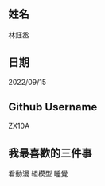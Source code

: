 姓名
----
林鈺丞

日期
----
2022/09/15

Github Username
---------------
ZX10A

我最喜歡的三件事
---------------
看動漫 組模型 睡覺
